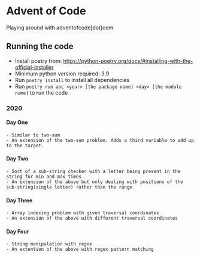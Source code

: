 # Advent of Code

Playing around with adventofcode[dot]com


## Running the code
- Install poetry from: https://python-poetry.org/docs/#installing-with-the-official-installer
- Minimum python version required: 3.9
- Run `poetry install` to install all dependencies
- Run `poetry run aoc <year> [the package name] <day> [the module name]` to run the code

### 2020
#### Day One
    - Similar to two-sum
    - An extension of the two-sum problem. Adds a third variable to add up to the target.

#### Day Two
    - Sort of a sub-string checker with a letter being present in the string for min and max times
    - An extension of the above but only dealing with positions of the sub-string(single letter) rather than the range

#### Day Three
    - Array indexing problem with given traversal coordinates
    - An extension of the above with different traversal coordinates

#### Day Four
    - String manipulation with regex
    - An extention of the above with regex pattern matching
